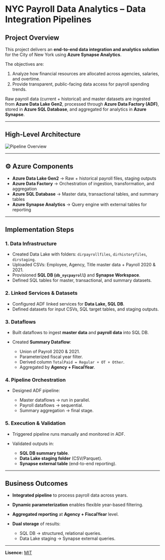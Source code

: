 # NYC Payroll Data Analytics – Data Integration Pipelines

## Project Overview

This project delivers an **end-to-end data integration and analytics solution** for the City of New York using **Azure Synapse Analytics**.

The objectives are:

1. Analyze how financial resources are allocated across agencies, salaries, and overtime.
2. Provide transparent, public-facing data access for payroll spending trends.

Raw payroll data (current + historical) and master datasets are ingested from **Azure Data Lake Gen2**, processed through **Azure Data Factory (ADF)**, stored in **Azure SQL Database**, and aggregated for analytics in **Azure Synapse**.

---

## High-Level Architecture

![Pipeline Overview](https://github.com/eloisjr/Data_Pipeline_Azure/assets/81710422/0147f556-daf1-47c4-81d1-62e1eca34289)

---

## ⚙️ Azure Components

* **Azure Data Lake Gen2** → Raw + historical payroll files, staging outputs
* **Azure Data Factory** → Orchestration of ingestion, transformation, and aggregation
* **Azure SQL Database** → Master data, transactional tables, and summary tables
* **Azure Synapse Analytics** → Query engine with external tables for reporting

---

## Implementation Steps

### 1. Data Infrastructure

* Created Data Lake with folders: `dirpayrollfiles`, `dirhistoryfiles`, `dirstaging`.
* Uploaded CSVs: Employee, Agency, Title master data + Payroll 2020 & 2021.
* Provisioned **SQL DB (`db_nycpayroll`)** and **Synapse Workspace**.
* Defined SQL tables for master, transactional, and summary datasets.

### 2. Linked Services & Datasets

* Configured ADF linked services for **Data Lake, SQL DB**.
* Defined datasets for input CSVs, SQL target tables, and staging outputs.

### 3. Dataflows

* Built dataflows to ingest **master data** and **payroll data** into SQL DB.
* Created **Summary Dataflow**:

  * Union of Payroll 2020 & 2021.
  * Parameterized fiscal year filter.
  * Derived column `TotalPaid = Regular + OT + Other`.
  * Aggregated by **Agency + FiscalYear**.

### 4. Pipeline Orchestration

* Designed ADF pipeline:

  * Master dataflows → run in parallel.
  * Payroll dataflows → sequential.
  * Summary aggregation → final stage.

### 5. Execution & Validation

* Triggered pipeline runs manually and monitored in ADF.
* Validated outputs in:

  * **SQL DB summary table**.
  * **Data Lake staging folder** (CSV/Parquet).
  * **Synapse external table** (end-to-end reporting).

---

## Business Outcomes

* **Integrated pipeline** to process payroll data across years.
* **Dynamic parameterization** enables flexible year-based filtering.
* **Aggregated reporting** at **Agency + FiscalYear** level.
* **Dual storage** of results:

  * SQL DB → structured, relational queries.
  * Data Lake staging → Synapse external queries.


---

**Lisence:** [MIT](./LICENSE)
